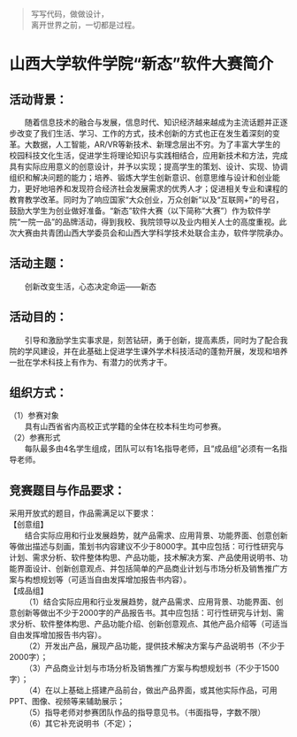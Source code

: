 > 写写代码，做做设计，  
> 离开世界之前，一切都是过程。

# 山西大学软件学院“新态”软件大赛简介

## 活动背景：
&emsp;&emsp;随着信息技术的融合与发展，信息时代、知识经济越来越成为主流话题并正逐步改变了我们生活、学习、工作的方式，技术创新的方式也正在发生着深刻的变革。大数据，人工智能，AR/VR等新技术、新理念层出不穷。为了丰富大学生的校园科技文化生活，促进学生将理论知识与实践相结合，应用新技术和方法，完成具有实际应用意义的创意设计，并予以实现；提高学生的策划、设计、实现、协调组织和解决问题的能力；培养、锻炼大学生创新意识、创意思维与设计和创业能力，更好地培养和发现符合经济社会发展需求的优秀人才；促进相关专业和课程的教育教学改革。同时为了响应国家“大众创业，万众创新”以及“互联网+”的号召，鼓励大学生为创业做好准备。“新态”软件大赛（以下简称“大赛”）作为软件学院“一院一品”的品牌活动，得到我校、我院领导以及业内相关人士的高度重视。此次大赛由共青团山西大学委员会和山西大学科学技术处联合主办，软件学院承办。

## 活动主题：
&emsp;&emsp;创新改变生活，心态决定命运——新态

## 活动目的：
&emsp;&emsp;引导和激励学生实事求是，刻苦钻研，勇于创新，提高素质，同时为了配合我院的学风建设，并在此基础上促进学生课外学术科技活动的蓬勃开展，发现和培养一批在学术科技上有作为、有潜力的优秀才干。

## 组织方式：
（1）参赛对象<br />
&emsp;&emsp;具有山西省省内高校正式学籍的全体在校本科生均可参赛。<br />
（2）参赛形式<br />
&emsp;&emsp;每队最多由4名学生组成，团队可以有1名指导老师，且“成品组”必须有一名指导老师。<br />

## 竞赛题目与作品要求：
采用开放式的题目，作品需满足以下要求：<br />
【创意组】<br />
&emsp;&emsp;结合实际应用和行业发展趋势，就产品需求、应用背景、功能界面、创意创新等做出描述与刻画，策划书内容建议不少于8000字。其中应包括：可行性研究与计划、需求分析、软件整体构思、产品功能，技术解决方案、产品使用说明书、功能界面设计、创新创意观点、并包括简单的产品商业计划与市场分析及销售推广方案与构想规划等（可适当自由发挥增加报告书内容）。<br />
【成品组】<br />
&emsp;&emsp;（1）结合实际应用和行业发展趋势，就产品需求、应用背景、功能界面、创意创新等做出不少于2000字的产品报告书。其中应包括：可行性研究与计划、需求分析、软件整体构思、产品功能介绍、创新创意观点、其他产品介绍等（可适当自由发挥增加报告书内容）。<br />
&emsp;&emsp;（2）开发出产品，展现产品功能，提供技术解决方案与产品说明书（不少于2000字）；<br />
&emsp;&emsp;（3）产品商业计划与市场分析及销售推广方案与构想规划书（不少于1500字）；<br />
&emsp;&emsp;（4）在以上基础上搭建产品前台，做出产品界面，或其他实际作品，可用PPT、图像、视频等来辅助展示；<br />
&emsp;&emsp;（5）指导老师对参赛团队作品的指导意见书。（书面指导，字数不限）<br />
&emsp;&emsp;（6）其它补充说明书（不定）；<br />







